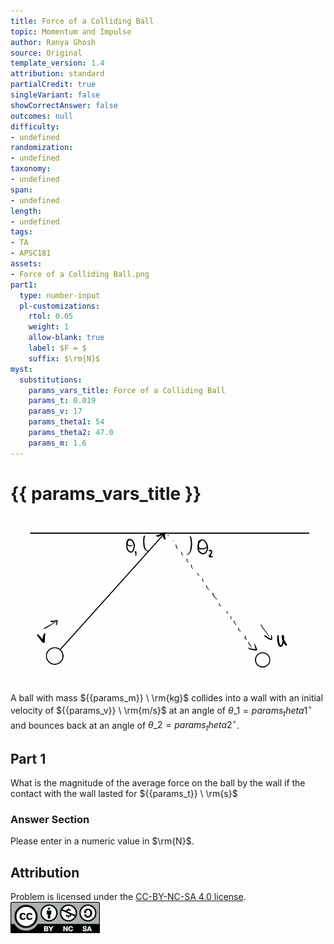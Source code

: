 ```yaml
---
title: Force of a Colliding Ball
topic: Momentum and Impulse
author: Ranya Ghosh
source: Original
template_version: 1.4
attribution: standard
partialCredit: true
singleVariant: false
showCorrectAnswer: false
outcomes: null
difficulty:
- undefined
randomization:
- undefined
taxonomy:
- undefined
span:
- undefined
length:
- undefined
tags:
- TA
- APSC181
assets:
- Force of a Colliding Ball.png
part1:
  type: number-input
  pl-customizations:
    rtol: 0.05
    weight: 1
    allow-blank: true
    label: $F = $
    suffix: $\rm{N}$
myst:
  substitutions:
    params_vars_title: Force of a Colliding Ball
    params_t: 0.019
    params_v: 17
    params_theta1: 54
    params_theta2: 47.0
    params_m: 1.6
---
```

# {{ params_vars_title }}
<img src="Force of a Colliding Ball.png" width=800>

A ball with mass ${{params_m}} \ \rm{kg}$ collides into a wall with an initial velocity of ${{params_v}} \ \rm{m/s}$ at an angle of ${\theta}\_1 = {{params_theta1}}^{\circ}$ and  bounces back at an angle of ${\theta}\_2 = {{params_theta2}}^{\circ}$.

## Part 1

What is the magnitude of the average force on the ball by the wall if the contact with the wall lasted for ${{params_t}} \ \rm{s}$

### Answer Section

Please enter in a numeric value in $\rm{N}$.

## Attribution

Problem is licensed under the [CC-BY-NC-SA 4.0 license](https://creativecommons.org/licenses/by-nc-sa/4.0/).<br> ![The Creative Commons 4.0 license requiring attribution-BY, non-commercial-NC, and share-alike-SA license.](https://raw.githubusercontent.com/firasm/bits/master/by-nc-sa.png)